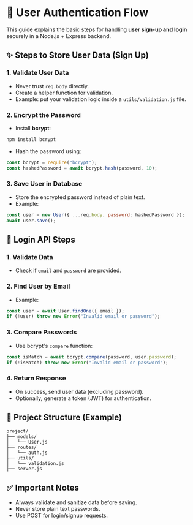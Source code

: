 # 🔐 User Authentication Flow

This guide explains the basic steps for handling **user sign-up and login** securely in a Node.js + Express backend.

## ✨ Steps to Store User Data (Sign Up)

### 1. **Validate User Data**

- Never trust `req.body` directly.
- Create a helper function for validation.
- Example: put your validation logic inside a `utils/validation.js` file.

### 2. **Encrypt the Password**

- Install **bcrypt**:

```bash
npm install bcrypt
```

- Hash the password using:

```javascript
const bcrypt = require("bcrypt");
const hashedPassword = await bcrypt.hash(password, 10);
```

### 3. **Save User in Database**

- Store the encrypted password instead of plain text.
- Example:

```javascript
const user = new User({ ...req.body, password: hashedPassword });
await user.save();
```

## 🔑 Login API Steps

### 1. **Validate Data**

- Check if `email` and `password` are provided.

### 2. **Find User by Email**

- Example:

```javascript
const user = await User.findOne({ email });
if (!user) throw new Error("Invalid email or password");
```

### 3. **Compare Passwords**

- Use bcrypt's `compare` function:

```javascript
const isMatch = await bcrypt.compare(password, user.password);
if (!isMatch) throw new Error("Invalid email or password");
```

### 4. **Return Response**

- On success, send user data (excluding password).
- Optionally, generate a token (JWT) for authentication.

## 📂 Project Structure (Example)

```
project/
├── models/
│   └── User.js
├── routes/
│   └── auth.js
├── utils/
│   └── validation.js
├── server.js
```

## ✅ Important Notes

- Always validate and sanitize data before saving.
- Never store plain text passwords.
- Use POST for login/signup requests.
